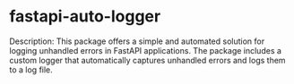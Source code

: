 # fastapi-auto-logger
Description: This package offers a simple and automated solution for logging unhandled errors in FastAPI applications. The package includes a custom logger that automatically captures unhandled errors and logs them to a log file.

